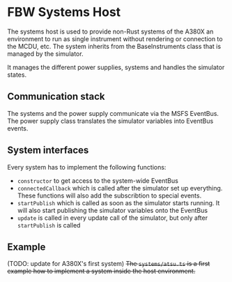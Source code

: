 # FBW Systems Host

The systems host is used to provide non-Rust systems of the A380X an environment to run as single 
instrument without rendering or connection to the MCDU, etc. The system inherits from the 
BaseInstruments class that is managed by the simulator.

It manages the different power supplies, systems and handles the simulator states.

## Communication stack

The systems and the power supply communicate via the MSFS EventBus. The power supply class 
translates the simulator variables into EventBus events.

## System interfaces

Every system has to implement the following functions:

- `constructor` to get access to the system-wide EventBus
- `connectedCallback` which is called after the simulator set up everything. These functions will also add the subscribtion to special events.
- `startPublish` which is called as soon as the simulator starts running. It will also start publishing the simulator variables onto the EventBus
- `update` is called in every update call of the simulator, but only after `startPublish` is called

## Example
(TODO: update for A380X's first system)
~~The `systems/atsu.ts` is a first example how to implement a system inside the host environment.~~
